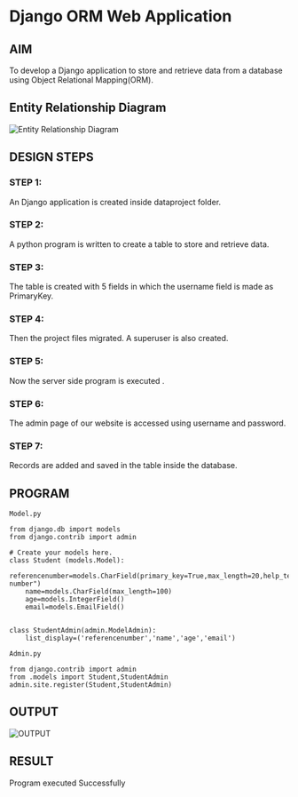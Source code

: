 # Django ORM Web Application

## AIM
To develop a Django application to store and retrieve data from a database using Object Relational Mapping(ORM).

## Entity Relationship Diagram

![Entity Relationship Diagram](django-orm-app/dataproject/dataproject/entity.jpg)

## DESIGN STEPS

### STEP 1:
An Django application is created inside dataproject folder.

### STEP 2:
A python program is written to create a table to store and retrieve data.

### STEP 3:

The table is created with 5 fields in which the username field is made as PrimaryKey.

### STEP 4:

Then the project files migrated. A superuser is also created.

### STEP 5:

Now the server side program is executed .

### STEP 6:

The admin page of our website is accessed using username and password.

### STEP 7:

Records are added and saved in the table inside the database.



## PROGRAM
```
Model.py

from django.db import models
from django.contrib import admin

# Create your models here.
class Student (models.Model):
    referencenumber=models.CharField(primary_key=True,max_length=20,help_text="reference number")
    name=models.CharField(max_length=100)
    age=models.IntegerField()
    email=models.EmailField()


class StudentAdmin(admin.ModelAdmin):
    list_display=('referencenumber','name','age','email')

Admin.py

from django.contrib import admin
from .models import Student,StudentAdmin
admin.site.register(Student,StudentAdmin)
```


## OUTPUT

![OUTPUT](django-orm-app/dataproject/dataproject/out.png)

## RESULT

Program executed Successfully
